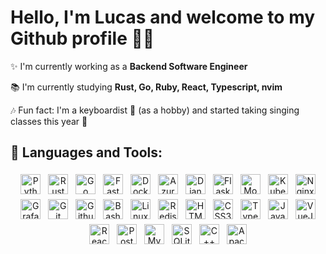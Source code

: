 # Hello, I'm Lucas and welcome to my Github profile 👨‍💻

✨ I'm currently working as a **Backend Software Engineer**

📚 I'm currently studying **Rust, Go, Ruby, React, Typescript, nvim**

🎶 Fun fact: I'm a keyboardist 🎹 (as a hobby) and started taking singing classes this year 🎤

## 🧰 Languages and Tools:

<p align="center">
<img src="https://cdn.jsdelivr.net/gh/devicons/devicon/icons/python/python-original.svg" height="32" style="vertical-align:top; margin:4px" alt="Python"/>
<img src="https://cdn.jsdelivr.net/gh/devicons/devicon/icons/rust/rust-plain.svg" height="32" style="vertical-align:top; margin:4px" alt="Rust"/>
<img src="https://cdn.jsdelivr.net/gh/devicons/devicon/icons/go/go-original.svg" height="32" style="vertical-align:top; margin:4px" alt="Go"/>
<img src="https://cdn.jsdelivr.net/gh/devicons/devicon/icons/fastapi/fastapi-original.svg" height="32" style="vertical-align:top; margin:4px" alt="FastAPI"/>
<img src="https://cdn.jsdelivr.net/gh/devicons/devicon/icons/docker/docker-original.svg" height="32" style="vertical-align:top; margin:4px" alt="Docker"/>
<img src="https://cdn.jsdelivr.net/gh/devicons/devicon/icons/azure/azure-original.svg" height="32" style="vertical-align:top; margin:4px" alt="Azure"/>
<img src="https://cdn.jsdelivr.net/gh/devicons/devicon/icons/django/django-plain-wordmark.svg" height="32" style="vertical-align:top; margin:4px" alt="Django"/>
<img src="https://cdn.jsdelivr.net/gh/devicons/devicon/icons/flask/flask-original.svg" height="32" style="vertical-align:top; margin:4px" alt="Flask"/>
<img src="https://cdn.jsdelivr.net/gh/devicons/devicon/icons/mongodb/mongodb-original.svg" height="32" style="vertical-align:top; margin:4px" alt="MongoDB"/>
<img src="https://cdn.jsdelivr.net/gh/devicons/devicon/icons/kubernetes/kubernetes-plain.svg" height="32" style="vertical-align:top; margin:4px" alt="Kubernetes"/>
<img src="https://cdn.jsdelivr.net/gh/devicons/devicon/icons/nginx/nginx-original.svg" height="32" style="vertical-align:top; margin:4px" alt="Nginx"/>
<img src="https://cdn.jsdelivr.net/gh/devicons/devicon/icons/grafana/grafana-original.svg" height="32" style="vertical-align:top; margin:4px" alt="Grafana"/>
<img src="https://cdn.jsdelivr.net/gh/devicons/devicon/icons/git/git-original.svg" height="32" style="vertical-align:top; margin:4px" alt="Git"/>
<img src="https://cdn.jsdelivr.net/gh/devicons/devicon/icons/github/github-original.svg" height="32" style="vertical-align:top; margin:4px" alt="Github"/>
<img src="https://cdn.jsdelivr.net/gh/devicons/devicon/icons/bash/bash-original.svg" height="32" style="vertical-align:top; margin:4px" alt="Bash"/>
<img src="https://cdn.jsdelivr.net/gh/devicons/devicon/icons/linux/linux-original.svg" height="32" style="vertical-align:top; margin:4px" alt="Linux"/>
<img src="https://cdn.jsdelivr.net/gh/devicons/devicon/icons/redis/redis-original.svg" height="32" style="vertical-align:top; margin:4px" alt="Redis"/>
<img src="https://cdn.jsdelivr.net/gh/devicons/devicon/icons/html5/html5-original.svg" height="32" style="vertical-align:top; margin:4px" alt="HTML5"/>
<img src="https://cdn.jsdelivr.net/gh/devicons/devicon/icons/css3/css3-original.svg" height="32" style="vertical-align:top; margin:4px" alt="CSS3"/>
<img src="https://cdn.jsdelivr.net/gh/devicons/devicon/icons/typescript/typescript-original.svg" height="32" style="vertical-align:top; margin:4px" alt="Typescript"/>
<img src="https://cdn.jsdelivr.net/gh/devicons/devicon/icons/javascript/javascript-original.svg" height="32" style="vertical-align:top; margin:4px" alt="Javascript"/>
<img src="https://cdn.jsdelivr.net/gh/devicons/devicon/icons/vuejs/vuejs-original.svg" height="32" style="vertical-align:top; margin:4px" alt="VueJS"/>
<img src="https://cdn.jsdelivr.net/gh/devicons/devicon/icons/react/react-original.svg" height="32" style="vertical-align:top; margin:4px" alt="React"/>
<img src="https://cdn.jsdelivr.net/gh/devicons/devicon/icons/postgresql/postgresql-original.svg" height="32" style="vertical-align:top; margin:4px" alt="PostgreSQL"/>
<img src="https://cdn.jsdelivr.net/gh/devicons/devicon/icons/mysql/mysql-original.svg" height="32" style="vertical-align:top; margin:4px" alt="MySQL"/>
<img src="https://cdn.jsdelivr.net/gh/devicons/devicon/icons/sqlite/sqlite-original.svg" height="32" style="vertical-align:top; margin:4px" alt="SQLite"/>
<img src="https://cdn.jsdelivr.net/gh/devicons/devicon/icons/cplusplus/cplusplus-original.svg" height="32" style="vertical-align:top; margin:4px" alt="C++"/>
<img src="https://cdn.jsdelivr.net/gh/devicons/devicon/icons/apachekafka/apachekafka-original.svg" height="32" style="vertical-align:top; margin:4px" alt="Apache Kafka"/>
</p>

